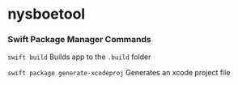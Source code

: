 # nysboetool

### Swift Package Manager Commands

`swift build` Builds app to the `.build` folder

`swift package generate-xcodeproj` Generates an xcode project file

